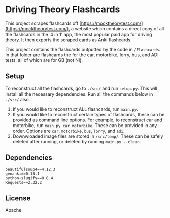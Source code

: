 # Driving Theory Flashcards

This project scrapes flashcards off [https://mocktheorytest.com/](https://mocktheorytest.com/), a website which contains a direct copy of all the flashcards in the '4 in 1' app, the most popular paid app for driving theory. It then exports the scraped cards as Anki flashcards.

This project contains the flashcards outputted by the code in `/Flashcards`. In that folder are flashcards the for the car, motorbike, lorry, bus, and ADI tests, all of which are for GB (not NI).

## Setup
To reconstruct all the flashcards, go to `./src/` and run `setup.py`. This will install all the necessary dependencies. Run all the commands below in `./src/` also.

1. If you would like to reconstruct ALL flashcards, run `main.py`.
2. If you would like to reconstruct certain types of flashcards, these can be provided as command line options. For example, to reconstruct car and motorbike, run `main.py car motorbike`. These can be provided in any order. Options are `car`, `motorbike`, `bus`, `lorry`, and `adi`.
3. Downwloaded image files are stored in `/src/temp/`. These can be safely deleted after running, or deleted by running `main.py --clean`. 


## Dependencies
```
beautifulsoup4==4.12.3
genanki==0.13.1
python-slugify==8.0.4
Requests==2.32.2
```

## License

Apache.